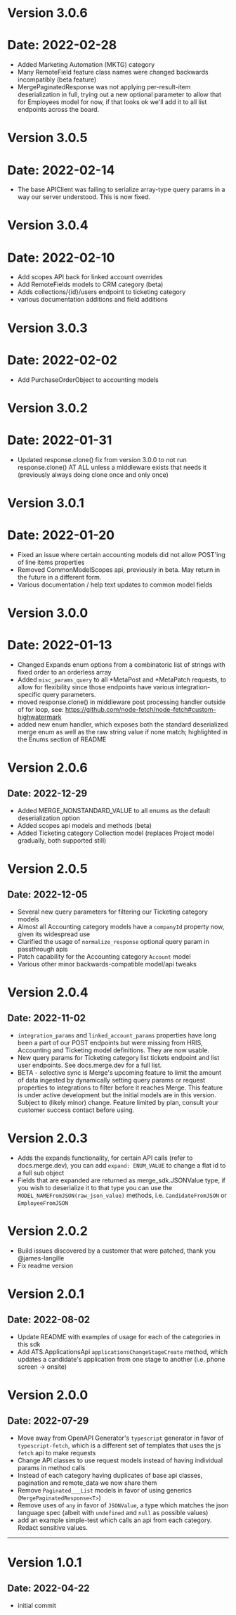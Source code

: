 # Version 3.0.6

# Date: 2022-02-28

- Added Marketing Automation (MKTG) category
- Many RemoteField feature class names were changed backwards incompatibly (beta feature)
- MergePaginatedResponse was not applying per-result-item deserialization in full, trying out a new optional parameter to allow that for Employees model for now, if that looks ok we'll add it to all list endpoints across the board.

# Version 3.0.5

# Date: 2022-02-14

- The base APIClient was failing to serialize array-type query params in a way our server understood. This is now fixed.

# Version 3.0.4

# Date: 2022-02-10

- Add scopes API back for linked account overrides
- Add RemoteFields models to CRM category (beta)
- Adds collections/{id}/users endpoint to ticketing category
- various documentation additions and field additions

# Version 3.0.3

# Date: 2022-02-02

- Add PurchaseOrderObject to accounting models

# Version 3.0.2

# Date: 2022-01-31

- Updated response.clone() fix from version 3.0.0 to not run response.clone() AT ALL unless a middleware exists that needs it (previously always doing clone once and only once)

# Version 3.0.1

# Date: 2022-01-20

- Fixed an issue where certain accounting models did not allow POST'ing of line items properties
- Removed CommonModelScopes api, previously in beta. May return in the future in a different form.
- Various documentation / help text updates to common model fields

# Version 3.0.0

# Date: 2022-01-13

- Changed Expands enum options from a combinatoric list of strings with fixed order to an orderless array
- Added `misc_params_query` to all *MetaPost and *MetaPatch requests, to allow for flexibility since those endpoints have various integration-specific query parameters.
- moved response.clone() in middleware post processing handler outside of for loop, see: https://github.com/node-fetch/node-fetch#custom-highwatermark
- added new enum handler, which exposes both the standard deserialized merge enum as well as the raw string value if none match; highlighted in the Enums section of README

# Version 2.0.6

## Date: 2022-12-29

- Added MERGE_NONSTANDARD_VALUE to all enums as the default deserialization option
- Added scopes api models and methods (beta)
- Added Ticketing category Collection model (replaces Project model gradually, both supported still)

# Version 2.0.5

## Date: 2022-12-05

- Several new query parameters for filtering our Ticketing category models
- Almost all Accounting category models have a `companyId` property now, given its widespread use
- Clarified the usage of `normalize_response` optional query param in passthrough apis
- Patch capability for the Accounting category `Account` model
- Various other minor backwards-compatible model/api tweaks

# Version 2.0.4

## Date: 2022-11-02

- `integration_params` and `linked_account_params` properties have long been a part of our POST endpoints but were missing from HRIS, Accounting and Ticketing model definitions. They are now usable.
- New query params for Ticketing category list tickets endpoint and list user endpoints. See docs.merge.dev for a full list.
- BETA - selective sync is Merge's upcoming feature to limit the amount of data ingested by dynamically setting query params or request properties to integrations to filter before it reaches Merge. This feature is under active development but the initial models are in this version. Subject to (likely minor) change. Feature limited by plan, consult your customer success contact before using.

# Version 2.0.3

- Adds the expands functionality, for certain API calls (refer to docs.merge.dev), you can add `expand: ENUM_VALUE` to change a flat id to a full sub object
- Fields that are expanded are returned as merge_sdk.JSONValue type, if you wish to deserialize it to that type you can use the `MODEL_NAMEFromJSON(raw_json_value)` methods, i.e. `CandidateFromJSON` or `EmployeeFromJSON`

# Version 2.0.2

- Build issues discovered by a customer that were patched, thank you @james-langille
- Fix readme version

# Version 2.0.1

## Date: 2022-08-02

- Update README with examples of usage for each of the categories in this sdk
- Add ATS.ApplicationsApi `applicationsChangeStageCreate` method, which updates a candidate's application from one stage to another (i.e. phone screen -> onsite)

# Version 2.0.0

## Date: 2022-07-29

- Move away from OpenAPI Generator's `typescript` generator in favor of `typescript-fetch`, which is a different set of templates that uses the js `fetch` api to make requests
- Change API classes to use request models instead of having individual params in method calls
- Instead of each category having duplicates of base api classes, pagination and remote_data we now share them
- Remove `Paginated___List` models in favor of using generics (`MergePaginatedResponse<T>`)
- Remove uses of `any` in favor of `JSONValue`, a type which matches the json language spec (albeit with `undefined` and `null` as possible values)
- add an example simple-test which calls an api from each category. Redact sensitive values.

---

# Version 1.0.1

## Date: 2022-04-22

- initial commit
